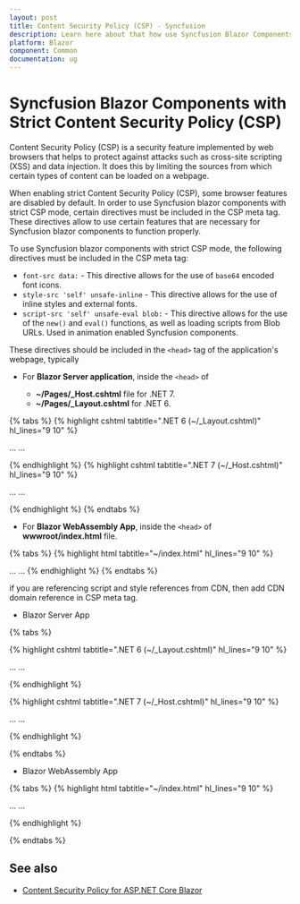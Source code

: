 ```yaml
---
layout: post
title: Content Security Policy (CSP) - Syncfusion
description: Learn here about that how use Syncfusion Blazor Components with strict Content Security Policy (CSP).
platform: Blazor
component: Common
documentation: ug
---
```


# Syncfusion Blazor Components with Strict Content Security Policy (CSP)

Content Security Policy (CSP) is a security feature implemented by web browsers that helps to protect against attacks such as cross-site scripting (XSS) and data injection. It does this by limiting the sources from which certain types of content can be loaded on a webpage.

When enabling strict Content Security Policy (CSP), some browser features are disabled by default. In order to use Syncfusion blazor components with strict CSP mode, certain directives must be included in the CSP meta tag. These directives allow to use certain features that are necessary for Syncfusion blazor components to function properly.

To use Syncfusion blazor components with strict CSP mode, the following directives must be included in the CSP meta tag:

* `font-src data:` - This directive allows for the use of `base64` encoded font icons.
* `style-src 'self' unsafe-inline` - This directive allows for the use of inline styles and external fonts.
* `script-src 'self' unsafe-eval blob:` - This directive allows for the use of the `new()` and `eval()` functions, as well as loading scripts from Blob URLs. Used in animation enabled Syncfusion components.

These directives should be included in the `<head>` tag of the application's webpage, typically

* For **Blazor Server application**, inside the `<head>` of

    * **~/Pages/_Host.cshtml** file for .NET 7.
    * **~/Pages/_Layout.cshtml** for .NET 6.

{% tabs %}
{% highlight cshtml tabtitle=".NET 6 (~/_Layout.cshtml)" hl_lines="9 10" %}

<head>
    ...
    <meta http-equiv="Content-Security-Policy" content="
        script-src 'self' 'unsafe-eval' blob:;
        style-src 'self' 'unsafe-inline';
        img-src data: blob: https:;
        font-src 'self' data:;" />
    ...
</head>

{% endhighlight %}
{% highlight cshtml tabtitle=".NET 7 (~/_Host.cshtml)" hl_lines="9 10" %}

<head>
    ...
    <meta http-equiv="Content-Security-Policy" content="
        script-src 'self' 'unsafe-eval' blob:;
        style-src 'self' 'unsafe-inline';
        img-src data: blob: https:;
        font-src 'self' data:;" />
    ...
</head>

{% endhighlight %}
{% endtabs %}

* For **Blazor WebAssembly App**, inside the `<head>` of **wwwroot/index.html** file.

{% tabs %}
{% highlight html tabtitle="~/index.html" hl_lines="9 10" %}
<head>
    ...
    <meta http-equiv="Content-Security-Policy" content="
        script-src 'self' 'unsafe-eval' blob:;
        style-src 'self' 'unsafe-inline';
        img-src data: blob: https:;
        font-src 'self' data:;" />
    ...
</head>
{% endhighlight %}
{% endtabs %}

if you are referencing script and style references from CDN, then add CDN domain reference in CSP meta tag.

* Blazor Server App

{% tabs %}

{% highlight cshtml tabtitle=".NET 6 (~/_Layout.cshtml)" hl_lines="9 10" %}

<head>
    ...
    <meta http-equiv="Content-Security-Policy" content="
        script-src 'self' 'unsafe-eval' https://cdn.syncfusion.com blob:;
        style-src 'self' 'unsafe-inline' https://cdn.syncfusion.com;
        img-src data: blob: https:;
        font-src 'self' data:;" />
    ...
</head>

{% endhighlight %}

{% highlight cshtml tabtitle=".NET 7 (~/_Host.cshtml)" hl_lines="9 10" %}

<head>
    ...
    <meta http-equiv="Content-Security-Policy" content="
        script-src 'self' 'unsafe-eval' https://cdn.syncfusion.com blob:;
        style-src 'self' 'unsafe-inline' https://cdn.syncfusion.com;
        img-src data: blob: https:;
        font-src 'self' data:;" />
    ...
</head>

{% endhighlight %}

{% endtabs %}


* Blazor WebAssembly App

{% tabs %}
{% highlight html tabtitle="~/index.html" hl_lines="9 10" %}

<head>
    ...
    <meta http-equiv="Content-Security-Policy" content="
        script-src 'self' 'unsafe-eval' https://cdn.syncfusion.com blob:;
        style-src 'self' 'unsafe-inline' https://cdn.syncfusion.com;
        img-src data: blob: https:;
        font-src 'self' data:;" />
    ...
</head>

{% endhighlight %}

{% endtabs %}

## See also

* [Content Security Policy for ASP.NET Core Blazor](https://learn.microsoft.com/en-us/aspnet/core/blazor/security/content-security-policy?view=aspnetcore-7.0)
